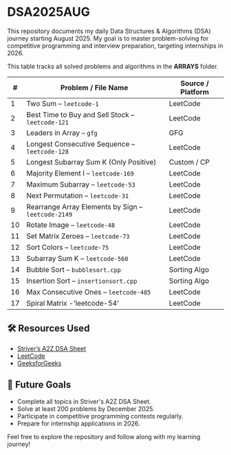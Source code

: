 ﻿# DSA2025AUG
This repository documents my daily Data Structures & Algorithms (DSA) journey starting August 2025.
My goal is to master problem-solving for competitive programming and interview preparation, targeting internships in 2026.


This table tracks all solved problems and algorithms in the **ARRAYS** folder.

| #  | Problem / File Name                                           | Source / Platform |
|----|---------------------------------------------------------------|-------------------|
| 1  | Two Sum – `leetcode-1`                                        | LeetCode          |
| 2  | Best Time to Buy and Sell Stock – `leetcode-121`              | LeetCode          |
| 3  | Leaders in Array – `gfg`                                      | GFG               |
| 4  | Longest Consecutive Sequence – `leetcode-128`                 | LeetCode          |
| 5  | Longest Subarray Sum K (Only Positive)                        | Custom / CP       |
| 6  | Majority Element I – `leetcode-169`                           | LeetCode          |
| 7  | Maximum Subarray – `leetcode-53`                              | LeetCode          |
| 8  | Next Permutation – `leetcode-31`                              | LeetCode          |
| 9  | Rearrange Array Elements by Sign – `leetcode-2149`            | LeetCode          |
| 10 | Rotate Image – `leetcode-48`                                  | LeetCode          |
| 11 | Set Matrix Zeroes – `leetcode-73`                             | LeetCode          |
| 12 | Sort Colors – `leetcode-75`                                   | LeetCode          |
| 13 | Subarray Sum K – `leetcode-560`                               | LeetCode          |
| 14 | Bubble Sort – `bubblesort.cpp`                                | Sorting Algo      |
| 15 | Insertion Sort – `insertionsort.cpp`                          | Sorting Algo      |
| 16 | Max Consecutive Ones – `leetcode-485`                         | LeetCode          |
| 17 | Spiral Matrix -'leetcode-54'                                  |LeetCode          |


## 🛠 Resources Used

- [Striver’s A2Z DSA Sheet](https://takeuforward.org/strivers-a2z-dsa-course/)
- [LeetCode](https://leetcode.com/)
- [GeeksforGeeks](https://www.geeksforgeeks.org/)

## 🚀 Future Goals

- Complete all topics in Striver's A2Z DSA Sheet.
- Solve at least 200 problems by December 2025.
- Participate in competitive programming contests regularly.
- Prepare for internship applications in 2026.

Feel free to explore the repository and follow along with my learning journey!


